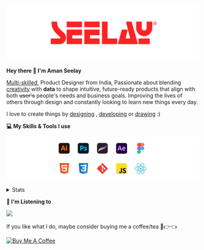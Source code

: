 [![banner](./images/seelay.svg)](https://www.seelay.in)

**Hey there 👋 I'm Aman Seelay**

[Multi-skilled](https://www.seelay.in/#skills), Product Designer from India, Passionate about blending [creativity](https://illustrations.seelay.in) with <b>data</b> to shape intuitive, future-ready products that align with both <s>user's</s> people's needs and business goals. Improving the lives of others through design and constantly looking to learn new things every day.

I love to create things by [designing](https://www.seelay.in/#work) , [developing](https://www.seelay.in/#projects) or [drawing](https://art.seelay.in) :)

**💻 My Skills & Tools I use**

[![banner](./images/skills&tools.svg)](https://www.seelay.in/about)

<details>
  <summary>Stats</summary>

---

<!--START_SECTION:waka-->
![Profile Views](http://img.shields.io/badge/Profile%20Views-6-blue)

**🐱 My GitHub Data** 

> 📦 666.6 kB Used in GitHub's Storage 
 > 
> 🏆 589 Contributions in the Year 2025
 > 
> 💼 Opted to Hire
 > 
> 📜 1 Public Repository 
 > 
> 🔑 26 Private Repository 
 > 
**I'm a Night 🦉** 

```text
🌞 Morning                417 commits         ████░░░░░░░░░░░░░░░░░░░░░   14.62 % 
🌆 Daytime                354 commits         ███░░░░░░░░░░░░░░░░░░░░░░   12.41 % 
🌃 Evening                850 commits         ███████░░░░░░░░░░░░░░░░░░   29.79 % 
🌙 Night                  1232 commits        ███████████░░░░░░░░░░░░░░   43.18 % 
```
📅 **I'm Most Productive on Sunday** 

```text
Monday                   307 commits         ███░░░░░░░░░░░░░░░░░░░░░░   10.76 % 
Tuesday                  454 commits         ████░░░░░░░░░░░░░░░░░░░░░   15.91 % 
Wednesday                393 commits         ███░░░░░░░░░░░░░░░░░░░░░░   13.77 % 
Thursday                 429 commits         ████░░░░░░░░░░░░░░░░░░░░░   15.04 % 
Friday                   393 commits         ███░░░░░░░░░░░░░░░░░░░░░░   13.77 % 
Saturday                 337 commits         ███░░░░░░░░░░░░░░░░░░░░░░   11.81 % 
Sunday                   540 commits         █████░░░░░░░░░░░░░░░░░░░░   18.93 % 
```


📊 **This Week I Spent My Time On** 

```text
🕑︎ Time Zone: Asia/Kolkata

💬 Programming Languages: 
Other                    8 hrs 37 mins       ███████████████████░░░░░░   76.96 % 
Astro                    49 mins             ██░░░░░░░░░░░░░░░░░░░░░░░   07.43 % 
JavaScript               39 mins             █░░░░░░░░░░░░░░░░░░░░░░░░   05.91 % 
JSON                     21 mins             █░░░░░░░░░░░░░░░░░░░░░░░░   03.24 % 
Vue.js                   14 mins             █░░░░░░░░░░░░░░░░░░░░░░░░   02.16 % 

🔥 Editors: 
Chrome                   8 hrs 39 mins       ███████████████████░░░░░░   77.31 % 
VS Code                  1 hr 55 mins        ████░░░░░░░░░░░░░░░░░░░░░   17.14 % 
Cursor                   25 mins             █░░░░░░░░░░░░░░░░░░░░░░░░   03.81 % 
Edge                     11 mins             ░░░░░░░░░░░░░░░░░░░░░░░░░   01.74 % 

💻 Operating System: 
Windows                  11 hrs 12 mins      █████████████████████████   100.00 % 
```

**I Mostly Code in JavaScript** 

```text
JavaScript               17 repos            ███████████████░░░░░░░░░░   60.71 % 
HTML                     4 repos             ████░░░░░░░░░░░░░░░░░░░░░   14.29 % 
TypeScript               4 repos             ████░░░░░░░░░░░░░░░░░░░░░   14.29 % 
Java                     2 repos             ██░░░░░░░░░░░░░░░░░░░░░░░   07.14 % 
Astro                    1 repo              █░░░░░░░░░░░░░░░░░░░░░░░░   03.57 % 
```




 Last Updated on 05/05/2025 06:51:05 UTC
<!--END_SECTION:waka-->

---

 </details>

**🎵 I'm Listening to**

<object data="https://now-play.vercel.app/api/generate?uid=7a17a86e-d6b7-43b5-8d9c-1d6dae42a779" >

  <img src="https://now-play.vercel.app/api/generate?uid=7a17a86e-d6b7-43b5-8d9c-1d6dae42a779" />

</object>

If you like what I do, maybe consider buying me a coffee/tea 🥺👉👈

<a href="https://www.buymeacoffee.com/seelay" target="_blank"><img src="https://cdn.buymeacoffee.com/buttons/v2/default-red.png" alt="Buy Me A Coffee" width="150" ></a>
